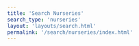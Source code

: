 ```yaml
---
title: 'Search Nurseries'
search_type: 'nurseries'
layout: 'layouts/search.html'
permalink: '/search/nurseries/index.html'
---
```

